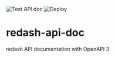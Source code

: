 ![Test API doc](https://github.com/koooge/redash-api-doc/workflows/Test%20API%20doc/badge.svg)
![Deploy](https://github.com/koooge/redash-api-doc/workflows/Deploy/badge.svg)

# redash-api-doc
redash API documentation with OpenAPI 3
